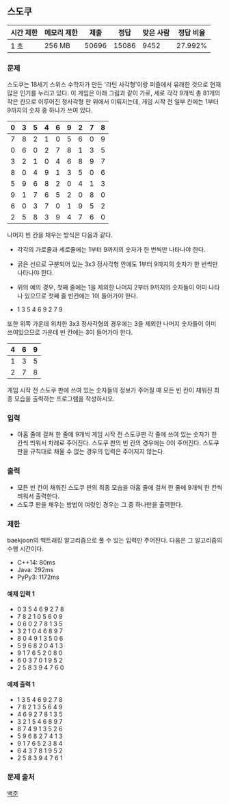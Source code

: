 ## 스도쿠
 
|시간 제한|	메모리 제한|	제출|	정답|	맞은 사람|	정답 비율|
|---|---|---|---|---|---|
|1 초|	256 MB|	50696|	15086|	9452|	27.992%|

### 문제
스도쿠는 18세기 스위스 수학자가 만든 '라틴 사각형'이랑 퍼즐에서 유래한 것으로 현재 많은 인기를 누리고 있다. 이 게임은 아래 그림과 같이 가로, 세로 각각 9개씩 총 81개의 작은 칸으로 이루어진 정사각형 판 위에서 이뤄지는데, 게임 시작 전 일부 칸에는 1부터 9까지의 숫자 중 하나가 쓰여 있다.

|0| 3| 5| 4| 6| 9| 2| 7| 8|
|---|---|---|---|---|---|---|---|---|
|7| 8| 2| 1| 0| 5| 6| 0| 9|
|0| 6| 0| 2| 7| 8| 1| 3| 5
|3| 2| 1| 0| 4| 6| 8| 9| 7|
|8| 0| 4| 9| 1| 3| 5| 0| 6|
|5| 9| 6| 8| 2| 0| 4| 1| 3|
|9| 1| 7| 6| 5| 2| 0| 8| 0|
|6| 0| 3| 7| 0| 1| 9| 5| 2|
|2| 5| 8| 3| 9| 4| 7| 6| 0|


나머지 빈 칸을 채우는 방식은 다음과 같다.

- 각각의 가로줄과 세로줄에는 1부터 9까지의 숫자가 한 번씩만 나타나야 한다.
- 굵은 선으로 구분되어 있는 3x3 정사각형 안에도 1부터 9까지의 숫자가 한 번씩만 나타나야 한다.
- 위의 예의 경우, 첫째 줄에는 1을 제외한 나머지 2부터 9까지의 숫자들이 이미 나타나 있으므로 첫째 줄 빈칸에는 1이 들어가야 한다.

- 1 3 5 4 6 9 2 7 9 

또한 위쪽 가운데 위치한 3x3 정사각형의 경우에는 3을 제외한 나머지 숫자들이 이미 쓰여있으므로 가운데 빈 칸에는 3이 들어가야 한다.

|4| 6| 9|
|---|---|---|
|1| 3| 5|
|2| 7| 8|


게임 시작 전 스도쿠 판에 쓰여 있는 숫자들의 정보가 주어질 때 모든 빈 칸이 채워진 최종 모습을 출력하는 프로그램을 작성하시오.

### 입력
- 아홉 줄에 걸쳐 한 줄에 9개씩 게임 시작 전 스도쿠판 각 줄에 쓰여 있는 숫자가 한 칸씩 띄워서 차례로 주어진다. 스도쿠 판의 빈 칸의 경우에는 0이 주어진다. 스도쿠 판을 규칙대로 채울 수 없는 경우의 입력은 주어지지 않는다.

### 출력
- 모든 빈 칸이 채워진 스도쿠 판의 최종 모습을 아홉 줄에 걸쳐 한 줄에 9개씩 한 칸씩 띄워서 출력한다.
- 스도쿠 판을 채우는 방법이 여럿인 경우는 그 중 하나만을 출력한다.

### 제한
baekjoon의 백트래킹 알고리즘으로 풀 수 있는 입력만 주어진다. 다음은 그 알고리즘의 수행 시간이다.
- C++14: 80ms
- Java: 292ms
- PyPy3: 1172ms

#### 예제 입력 1 
- 0 3 5 4 6 9 2 7 8
- 7 8 2 1 0 5 6 0 9
- 0 6 0 2 7 8 1 3 5
- 3 2 1 0 4 6 8 9 7
- 8 0 4 9 1 3 5 0 6
- 5 9 6 8 2 0 4 1 3
- 9 1 7 6 5 2 0 8 0
- 6 0 3 7 0 1 9 5 2
- 2 5 8 3 9 4 7 6 0

#### 예제 출력 1 
- 1 3 5 4 6 9 2 7 8
- 7 8 2 1 3 5 6 4 9
- 4 6 9 2 7 8 1 3 5
- 3 2 1 5 4 6 8 9 7
- 8 7 4 9 1 3 5 2 6
- 5 9 6 8 2 7 4 1 3
- 9 1 7 6 5 2 3 8 4
- 6 4 3 7 8 1 9 5 2
- 2 5 8 3 9 4 7 6 1

### 문제 출처
[백준](https://www.acmicpc.net/problem/2580)